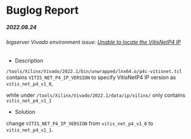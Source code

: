 # Buglog Report

##### 2022.08.24

###### bigserver Vivado environment issue: <u>Unable to locate the VitisNetP4 IP</u>

- Description

`/tools/Xilinx/Vivado/2022.1/bin/unwrapped/lnx64.o/p4c-vitisnet.tcl` contains `VITIS_NET_P4_IP_VERSION` to specify VitisNetP4 IP version as `vitis_net_p4_v1_0`, 

while under `/tools/Xilinx/Vivado/2022.1/data/ip/xilinx/` only contains `vitis_net_p4_v1_1`

- Solution

change `VITIS_NET_P4_IP_VERSION` from `vitis_net_p4_v1_0` to `vitis_net_p4_v1_1`.